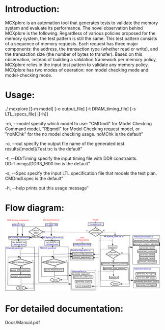 Introduction:
==============
MCXplore is an automation tool that generates tests to validate the memory system and evaluate its performance. The novel observation behind MCXplore is the following. Regardless of various policies proposed
for the memory system, the test pattern is still the same. This test pattern consists of a sequence of memory requests. Each request has three major components: the address, the transaction type (whether read or
write), and the transaction size (the number of bytes to transfer). Based on this observation, instead of building a validation framework per memory policy, MCXplore relies in the input test pattern to validate
any memory policy. MCXplore has two modes of operation: non model checking mode and model-checking mode.

Usage:
========
./ mcxplore [[-m model] [-o output_file] [-t DRAM_timing_file] [-s LTL_specs_file] |[-h]]

-m, --model		specify which model to use: \"CMDmdl\" for Model Checking Command model, \"REqmdl\" for Model Checking request model, or \"noMChk\" for the no model checking usage. noMChk is the default"

-o, --out		specify the output file name of the generated test. results/[model]/Test.trc is the default"

-t, --DDrTiming		specify the input timing file with DDR constraints. DDrTimings/DDR3_1600.tim is the default"

-s, --Spec  		specify the input LTL specification file that models the test plan. CMDmdl.spec is the default"

-h, --help		prints out this usage message"


Flow diagram:
=============

![Alt text](Docs/MCXplore_flow.png)


For detailed documentation:
=============================
Docs/Manual.pdf


